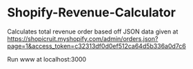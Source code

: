 # Shopify-Revenue-Calculator

Calculates total revenue order based off JSON data given at 
https://shopicruit.myshopify.com/admin/orders.json?page=1&access_token=c32313df0d0ef512ca64d5b336a0d7c6

Run www at localhost:3000
